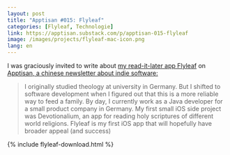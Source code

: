 ```yaml
---
layout: post
title: "Apptisan #015: Flyleaf"
categories: [Flyleaf, Technologie]
link: https://apptisan.substack.com/p/apptisan-015-flyleaf
image: /images/projects/flyleaf-mac-icon.png
lang: en
---
```


I was graciously invited to write about [my read-it-later app Flyleaf](/projects/flyleaf) on [Apptisan, a chinese newsletter about indie software:](https://apptisan.substack.com/p/apptisan-015-flyleaf)

> I originally studied theology at university in Germany. But I shifted to software development when I figured out that this is a more reliable way to feed a family. By day, I currently work as a Java developer for a small product company in Germany. My first small iOS side project was Devotionalium, an app for reading holy scriptures of different world religions. Flyleaf is my first iOS app that will hopefully have broader appeal (and success)

{% include flyleaf-download.html %}
